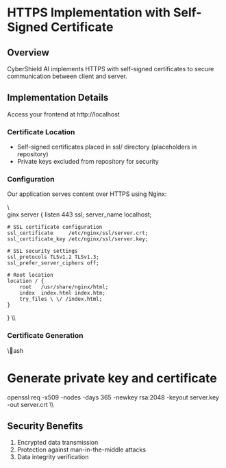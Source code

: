 ﻿# HTTPS Implementation with Self-Signed Certificate

## Overview
CyberShield AI implements HTTPS with self-signed certificates to secure communication between client and server.

## Implementation Details
 Access your frontend at http://localhost
### Certificate Location
- Self-signed certificates placed in ssl/ directory (placeholders in repository)
- Private keys excluded from repository for security

### Configuration
Our application serves content over HTTPS using Nginx:

\\\
ginx
server {
    listen 443 ssl;
    server_name localhost;

    # SSL certificate configuration
    ssl_certificate     /etc/nginx/ssl/server.crt;
    ssl_certificate_key /etc/nginx/ssl/server.key;
    
    # SSL security settings
    ssl_protocols TLSv1.2 TLSv1.3;
    ssl_prefer_server_ciphers off;
    
    # Root location
    location / {
        root   /usr/share/nginx/html;
        index  index.html index.htm;
        try_files \ \/ /index.html;
    }
}
\\\

### Certificate Generation
\\\ash
# Generate private key and certificate
openssl req -x509 -nodes -days 365 -newkey rsa:2048 -keyout server.key -out server.crt
\\\

## Security Benefits
1. Encrypted data transmission
2. Protection against man-in-the-middle attacks
3. Data integrity verification
